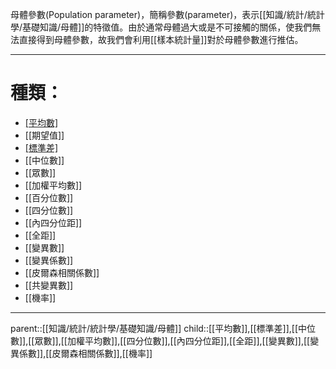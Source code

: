 母體參數(Population parameter)，簡稱參數(parameter)，表示[[知識/統計/統計學/基礎知識/母體]]的特徵值。由於通常母體過大或是不可接觸的關係，使我們無法直接得到母體參數，故我們會利用[[樣本統計量]]對於母體參數進行推估。
- - -
# 種類：
- [[平均數]]($\mu$)
- [[期望值]]
- [[標準差]]($\sigma$)
- [[中位數]]
- [[眾數]]
- [[加權平均數]]
- [[百分位數]]
- [[四分位數]]
- [[內四分位距]]
- [[全距]]
- [[變異數]]
- [[變異係數]]
- [[皮爾森相關係數]]
- [[共變異數]]
- [[機率]]
- - -
parent::[[知識/統計/統計學/基礎知識/母體]]
child::[[平均數]],[[標準差]],[[中位數]],[[眾數]],[[加權平均數]],[[四分位數]],[[內四分位距]],[[全距]],[[變異數]],[[變異係數]],[[皮爾森相關係數]],[[機率]]